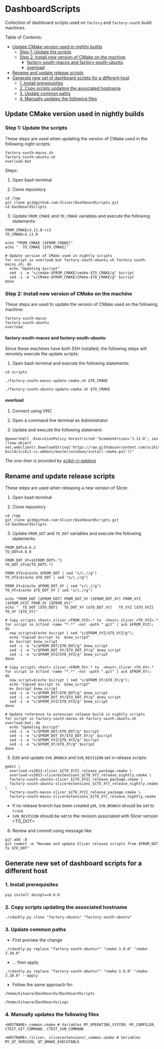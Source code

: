 DashboardScripts
================

Collection of dashboard scripts used on `factory` and `factory-south` build machines.

Table of Contents:

* [Update CMake version used in nightly builds](#update-cmake-version-used-in-nightly-builds)
   * [Step 1: Update the scripts](#step-1-update-the-scripts)
   * [Step 2: Install new version of CMake on the machine](#step-2-install-new-version-of-cmake-on-the-machine)
      * [factory-south-macos and factory-south-ubuntu](#factory-south-macos-and-factory-south-ubuntu)
      * [overload](#overload)
* [Rename and update release scripts](#rename-and-update-release-scripts)
* [Generate new set of dashboard scripts for a different host](#generate-new-set-of-dashboard-scripts-for-a-different-host)
   * [1. Install prerequisites](#1-install-prerequisites)
   * [2. Copy scripts updating the associated hostname](#2-copy-scripts-updating-the-associated-hostname)
   * [3. Update common paths](#3-update-common-paths)
   * [4. Manually updates the following files](#4-manually-updates-the-following-files)



## Update CMake version used in nightly builds

### Step 1: Update the scripts

These steps are used when updating the version of CMake used in the following night scripts:

```
factory-south-macos.sh
factory-south-ubuntu.sh
overload.bat
```

Steps:

1. Open bash terminal

2. Clone repository

```
cd /tmp
git clone git@github.com:Slicer/DashboardScripts.git
cd DashboardScripts
```

3. Update `FROM_CMAKE` and `TO_CMAKE` variables and execute the following statements:

```
FROM_CMAKE=3.11.0-rc3
TO_CMAKE=3.11.0

echo "FROM_CMAKE [$FROM_CMAKE]"
echo "  TO_CMAKE [$TO_CMAKE]"

# Update version of CMake used in nightly scripts
for script in overload.bat factory-south-ubuntu.sh factory-south-macos.sh; do
  echo "Updating $script"
  sed -i -e "s/cmake-$FROM_CMAKE/cmake-$TO_CMAKE/g" $script
  sed -i -e "s/CMake-$FROM_CMAKE/CMake-$TO_CMAKE/g" $script
done
```

### Step 2: Install new version of CMake on the machine

These steps are used to update the version of CMake used on the following machine:

```
factory-south-macos
factory-south-ubuntu
overload
```

#### factory-south-macos and factory-south-ubuntu

Since these machines have both SSH installed, the following steps will remotely execute
the update scripts:

1. Open bash terminal and execute the following statements:

```
cd scripts

./factory-south-macos-update-cmake.sh $TO_CMAKE

./factory-south-ubuntu-update-cmake.sh $TO_CMAKE
```

#### overload

1. Connect using VNC

2. Open a command line terminal as Administrator

3. Update and execute the following statement:

```
@powershell -ExecutionPolicy Unrestricted "$cmakeVersion='3.11.0'; iex ((new-object net.webclient).DownloadString('https://raw.githubusercontent.com/scikit-build/scikit-ci-addons/master/windows/install-cmake.ps1'))"
```

_The one-liner is provided by [scikit-ci-addons](http://scikit-ci-addons.readthedocs.io/en/latest/addons.html#install-cmake-ps1)_


## Rename and update release scripts

These steps are used when releasing a new version of Slicer.

1. Open bash terminal

2. Clone repository

```
cd /tmp
git clone git@github.com:Slicer/DashboardScripts.git
cd DashboardScripts
```

3. Update `FROM_DOT` and `TO_DOT` variables and execute the following statements:

```
FROM_DOT=4.6.2
TO_DOT=4.8.0

FROM_DOT_XY=${FROM_DOT%.*}
TO_DOT_XY=${TO_DOT%.*}

FROM_XYZ=$(echo $FROM_DOT | sed "s/\.//g")
TO_XYZ=$(echo $TO_DOT | sed "s/\.//g")

FROM_XY=$(echo $FROM_DOT_XY | sed "s/\.//g")
TO_XY=$(echo $TO_DOT_XY | sed "s/\.//g")

echo "FROM_DOT [$FROM_DOT] FROM_DOT_XY [$FROM_DOT_XY] FROM_XYZ [$FROM_XYZ] FROM_XY [$FROM_XY]"
echo "  TO_DOT [$TO_DOT]   TO_DOT_XY [$TO_DOT_XY]   TO_XYZ [$TO_XYZ]   TO_XY [$TO_XY]"

# Copy scripts <host>_slicer_<FROM_XYZ>.* to  <host>_slicer_<TO_XYZ>.*
for script in $(find -name "*.*" -not -path ".git" | ack $FROM_XYZ);  do
  new_script=$(echo $script | sed "s/$FROM_XYZ/$TO_XYZ/g");
  echo "Copied $script to  $new_script"
  mv $script $new_script
  sed -i -e "s/$FROM_DOT/$TO_DOT/g" $new_script
  sed -i -e "s/$FROM_DOT_XY/$TO_DOT_XY/g" $new_script
  sed -i -e "s/$FROM_XYZ/$TO_XYZ/g" $new_script
done

# Copy scripts <host>_slicer_<FROM_XY>.* to  <host>_slicer_<TO_XY>.*
for script in $(find -name "*.*" -not -path ".git" | ack $FROM_XY);  do
  new_script=$(echo $script | sed "s/$FROM_XY/$TO_XY/g");
  echo "Copied $script to  $new_script"
  mv $script $new_script
  sed -i -e "s/$FROM_DOT/$TO_DOT/g" $new_script
  sed -i -e "s/$FROM_DOT_XY/$TO_DOT_XY/g" $new_script
  sed -i -e "s/$FROM_XYZ/$TO_XYZ/g" $new_script
done

# Update reference to extension release build in nightly scripts
for script in factory-south-macos.sh factory-south-ubuntu.sh overload.bat; do
  echo "Updating $script"
  sed -i -e "s/$FROM_DOT/$TO_DOT/g" $script
  sed -i -e "s/$FROM_DOT_XY/$TO_DOT_XY/g" $script
  sed -i -e "s/$FROM_XYZ/$TO_XYZ/g" $script
  sed -i -e "s/$FROM_XY/$TO_XY/g" $script
done
```

5. Edit and update `SVN_BRANCH` and `SVN_REVISION` set in release scripts:

```
gedit \
  overload-vs2013-slicer_${TO_XYZ}_release_package.cmake \
  overload-vs2013-slicerextensions_${TO_XY}_release_nightly.cmake \
  factory-south-ubuntu-slicer_${TO_XYZ}_release_package.cmake \
  factory-south-ubuntu-slicerextensions_${TO_XY}_release_nightly.cmake \
  factory-south-macos-slicer_${TO_XYZ}_release_package.cmake \
  factory-south-macos-slicerextensions_${TO_XY}_release_nightly.cmake
```

* If no release branch has been created yet, `SVN_BRANCH` should be set to `trunk`
* `SVN_REVISION` should be set to the revision associated with Slicer version <TO_DOT>

6. Review and commit using message like:

```
git add -A
git commit -m "Rename and update Slicer release scripts from $FROM_DOT to $TO_DOT"
```

## Generate new set of dashboard scripts for a different host

### 1. Install prerequisites
```
pip install docopt==0.6.0
```

### 2. Copy scripts updating the associated hostname
```
./cdashly.py clone "factory-ubuntu" "factory-south-ubuntu"
```

### 3. Update common paths

  * First preview the change

```
./cdashly.py replace "factory-south-ubuntu*" "cmake-3.9.0" "cmake-3.10.0"
```

  * ... then apply

```
./cdashly.py replace "factory-south-ubuntu*" "cmake-3.9.0" "cmake-3.10.0" --apply
```

  * Follow the same approach for:

```
/home/kitware/Dashboards/DashboardScripts
```

```
/home/kitware/Dashboards/Logs
```

### 4. Manually updates the following files

```
<HOSTNAME>_common.cmake # Variables MY_OPERATING_SYSTEM, MY_COMPILER, CTEST_GIT_COMMAND, CTEST_SVN_COMMAND
```

```
<HOSTNAME>_(slicer, slicerextensions)_common.cmake # Variables MY_QT_VERSION, QT_QMAKE_EXECUTABLE
```

